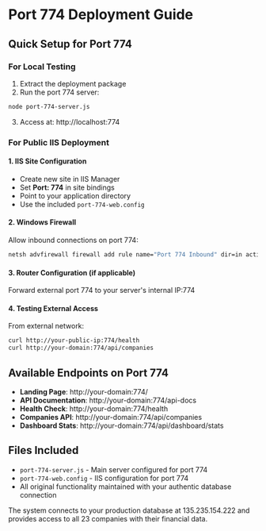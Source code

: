 # Port 774 Deployment Guide

## Quick Setup for Port 774

### For Local Testing
1. Extract the deployment package
2. Run the port 774 server:
```bash
node port-774-server.js
```
3. Access at: http://localhost:774

### For Public IIS Deployment

#### 1. IIS Site Configuration
- Create new site in IIS Manager
- Set **Port: 774** in site bindings
- Point to your application directory
- Use the included `port-774-web.config`

#### 2. Windows Firewall
Allow inbound connections on port 774:
```cmd
netsh advfirewall firewall add rule name="Port 774 Inbound" dir=in action=allow protocol=TCP localport=774
```

#### 3. Router Configuration (if applicable)
Forward external port 774 to your server's internal IP:774

#### 4. Testing External Access
From external network:
```bash
curl http://your-public-ip:774/health
curl http://your-domain:774/api/companies
```

## Available Endpoints on Port 774

- **Landing Page**: http://your-domain:774/
- **API Documentation**: http://your-domain:774/api-docs
- **Health Check**: http://your-domain:774/health
- **Companies API**: http://your-domain:774/api/companies
- **Dashboard Stats**: http://your-domain:774/api/dashboard/stats

## Files Included

- `port-774-server.js` - Main server configured for port 774
- `port-774-web.config` - IIS configuration for port 774
- All original functionality maintained with your authentic database connection

The system connects to your production database at 135.235.154.222 and provides access to all 23 companies with their financial data.